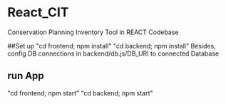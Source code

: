 # React_CIT
Conservation Planning Inventory Tool in REACT Codebase

##Set up
"cd frontend; npm install"
"cd backend; npm install"
Besides, config DB connections in backend/db.js/DB_URI to connected Database

## run App
"cd frontend; npm start"
"cd backend; npm start"
